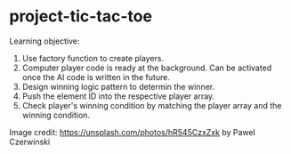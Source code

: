# project-tic-tac-toe

Learning objective:
1) Use factory function to create players.
2) Computer player code is ready at the background. Can be activated once the AI code is written in the future.
3) Design winning logic pattern to determin the winner.
4) Push the element ID into the respective player array. 
5) Check player's winning condition by matching the player array and the winning condition.

Image credit: https://unsplash.com/photos/hR545CzxZxk by Pawel Czerwinski
